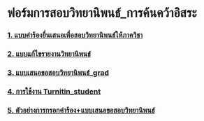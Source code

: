 

# ฟอร์มการสอบวิทยานิพนธ์_การค้นคว้าอิสระ

### [1. แบบคำร้องยื่นเสนอเพื่อสอบวิทยานิพนธ์ให้ภาควิชา](/files/doc_download/mas_logis/ฟอร์มการสอบวิทยานิพนธ์_การค้นคว้าอิสระ/01แบบคำร้องยื่นเสนอเพื่อสอบวิทยานิพนธ์ให้ภาควิชา.docx)

### [2. แบบแก้ไขรายงานวิทยานิพนธ์](files/doc_download/mas_logis/ฟอร์มการสอบวิทยานิพนธ์_การค้นคว้าอิสระ/02แบบแก้ไขรายงานวิทยานิพนธ์.docx)

### [3. แบบเสนอขอสอบวิทยานิพนธ์_grad](files/doc_download/mas_logis/ฟอร์มการสอบวิทยานิพนธ์_การค้นคว้าอิสระ/03แบบเสนอขอสอบวิทยานิพนธ์_grad.docx)

### [4. การใช้งาน Turnitin_student](files/doc_download/mas_logis/ฟอร์มการสอบวิทยานิพนธ์_การค้นคว้าอิสระ/การใช้งาน_turnitin_student.pdf)

### [5. ตัวอย่างการกรอกคำร้อง+แบบเสนอขอสอบวิทยานิพนธ์](files/doc_download/mas_logis/ฟอร์มการสอบวิทยานิพนธ์_การค้นคว้าอิสระ/ตัวอย่างการกรอกคำร้อง+แบบเสนอขอสอบวิทยานิพนธ์.pdf)